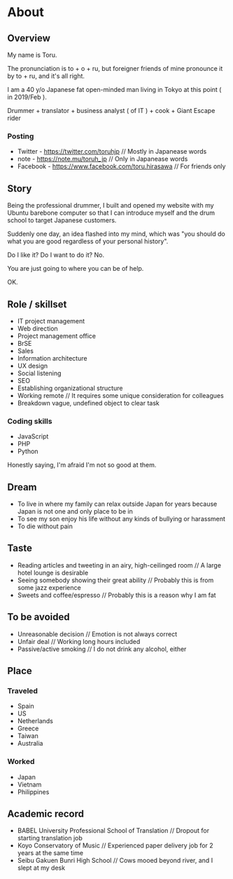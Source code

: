 # About
## Overview
My name is Toru.

The pronunciation is to + o + ru, but foreigner friends of mine pronounce it by to + ru, and it's all right.

I am a 40 y/o Japanese fat open-minded man living in Tokyo at this point ( in 2019/Feb ).

Drummer + translator + business analyst ( of IT ) + cook + Giant Escape rider

### Posting
- Twitter - https://twitter.com/toruhjp // Mostly in Japanease words
- note - https://note.mu/toruh_jp // Only in Japanease words
- Facebook - https://www.facebook.com/toru.hirasawa // For friends only

## Story
Being the professional drummer, I built and opened my website with my Ubuntu barebone computer so that I can introduce myself and the drum school to target Japanese customers.

Suddenly one day, an idea flashed into my mind, which was "you should do what you are good regardless of your personal history".

Do I like it? Do I want to do it? No.

You are just going to where you can be of help.

OK.

## Role / skillset
- IT project management
- Web direction
- Project management office
- BrSE
- Sales
- Information architecture
- UX design
- Social listening
- SEO
- Establishing organizational structure
- Working remote // It requires some unique consideration for colleagues
- Breakdown vague, undefined object to clear task

### Coding skills
- JavaScript
- PHP
- Python

Honestly saying, I'm afraid I'm not so good at them.

## Dream
- To live in where my family can relax outside Japan for years because Japan is not one and only place to be in
- To see my son enjoy his life without any kinds of bullying or harassment
- To die without pain

## Taste
- Reading articles and tweeting in an airy, high-ceilinged room // A large hotel lounge is desirable
- Seeing somebody showing their great ability // Probably this is from some jazz experience
- Sweets and coffee/espresso // Probably this is a reason why I am fat

## To be avoided
- Unreasonable decision // Emotion is not always correct
- Unfair deal // Working long hours included
- Passive/active smoking // I do not drink any alcohol, either

## Place
### Traveled
- Spain
- US
- Netherlands
- Greece
- Taiwan
- Australia

### Worked
- Japan
- Vietnam
- Philippines

## Academic record
- BABEL University Professional School of Translation // Dropout for starting translation job
- Koyo Conservatory of Music // Experienced paper delivery job for 2 years at the same time
- Seibu Gakuen Bunri High School // Cows mooed beyond river, and I slept at my desk
